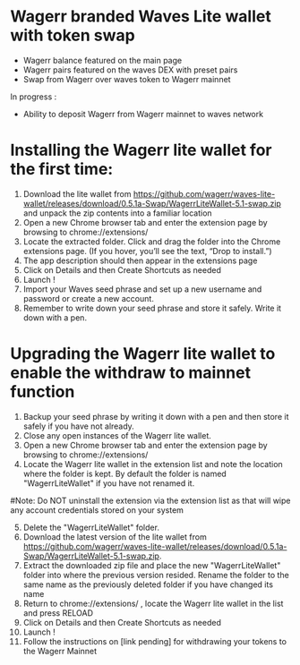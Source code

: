 # Wagerr branded Waves Lite wallet with token swap

* Wagerr balance featured on the main page
* Wagerr pairs featured on the waves DEX with preset pairs
* Swap from Wagerr over waves token to Wagerr mainnet

In progress :
* Ability to deposit Wagerr from Wagerr mainnet to waves network

# Installing the Wagerr lite wallet for the first time:

1. Download the lite wallet from https://github.com/wagerr/waves-lite-wallet/releases/download/0.5.1a-Swap/WagerrLiteWallet-5.1-swap.zip and unpack the zip contents into a familiar location
2. Open a new Chrome browser tab and enter the extension page by browsing to chrome://extensions/
3. Locate the extracted folder. Click and drag the folder into the Chrome extensions page. (If you hover, you’ll see the text, “Drop to install.”)
4. The app description should then appear in the extensions page
5. Click on Details and then Create Shortcuts as needed
6. Launch !
7. Import your Waves seed phrase and set up a new username and password or create a new account.
8. Remember to write down your seed phrase and store it safely. Write it down with a pen. 

# Upgrading the Wagerr lite wallet to enable the withdraw to mainnet function

1. Backup your seed phrase by writing it down with a pen and then store it safely if you have not already.
2. Close any open instances of the Wagerr lite wallet.
3. Open a new Chrome browser tab and enter the extension page by browsing to chrome://extensions/
4. Locate the Wagerr lite wallet in the extension list and note the location where the folder is kept. By default the folder is named "WagerrLiteWallet" if you have not renamed it.

#Note: Do NOT uninstall the extension via the extension list as that will wipe any account credentials stored on your system

5. Delete the "WagerrLiteWallet" folder.
6. Download the latest version of the lite wallet from https://github.com/wagerr/waves-lite-wallet/releases/download/0.5.1a-Swap/WagerrLiteWallet-5.1-swap.zip.
7. Extract the downloaded zip file and place the new "WagerrLiteWallet" folder into where the previous version resided. Rename the folder to the same name as the previously deleted folder if you have changed its name
8. Return to chrome://extensions/ , locate the Wagerr lite wallet in the list and press RELOAD
9. Click on Details and then Create Shortcuts as needed
10. Launch !
11. Follow the instructions on [link pending] for withdrawing your tokens to the Wagerr Mainnet

